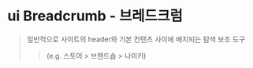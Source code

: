 # ui Breadcrumb - 브레드크럼

> 일반적으로 사이트의 header와 기본 컨텐츠 사이에 배치되는 탐색 보조 도구
>
> > (e.g. 스토어 > 브랜드숍 > 나이키)

